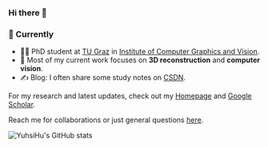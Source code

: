 ### Hi there 👋

### 🌱 Currently ###
- 🧑‍🎓 PhD student at [TU Graz](https://www.tugraz.at/home) in [Institute of Computer Graphics and Vision](https://www.tugraz.at/institute/icg/home).
- 🤔 Most of my current work focuses on **3D reconstruction** and **computer vision**.
- ✍️ Blog: I often share some study notes on [CSDN](https://blog.csdn.net/YuhsiHu?type=blog).

For my research and latest updates, check out my [Homepage](https://yuhsihu.github.io/) and [Google Scholar](https://scholar.google.com/citations?user=U6yM89YAAAAJ).

Reach me for collaborations or just general questions [here](mailto:yuxihu1998@qq.com).

![YuhsiHu's GitHub stats](https://github-readme-stats.vercel.app/api?username=YuhsiHu)

